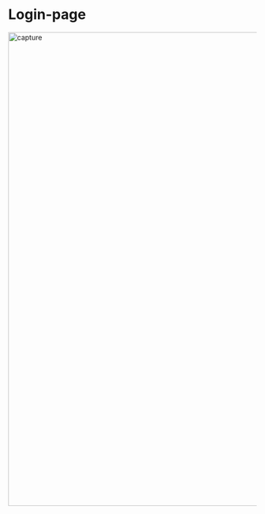 # Login-page

<img width="960" alt="capture" src="https://github.com/terrielama/Login-page/assets/60408333/ba33098e-7e3f-40e9-8ae7-6a756cc753e7">
